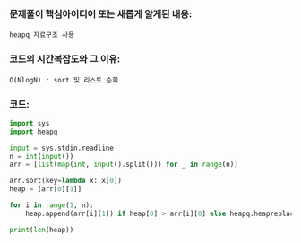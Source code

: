 ### 문제풀이 핵심아이디어 또는 새롭게 알게된 내용: 
    heapq 자료구조 사용 
    
### 코드의 시간복잡도와 그 이유:
    O(NlogN) : sort 및 리스트 순회 


### 코드:
```python
import sys
import heapq

input = sys.stdin.readline
n = int(input())
arr = [list(map(int, input().split())) for _ in range(n)]

arr.sort(key=lambda x: x[0])
heap = [arr[0][1]]

for i in range(1, n):
    heap.append(arr[i][1]) if heap[0] > arr[i][0] else heapq.heapreplace(heap, arr[i][1])

print(len(heap))
```
